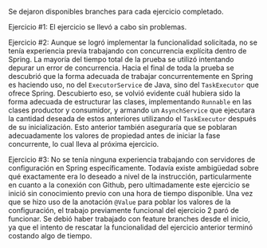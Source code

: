 Se dejaron disponibles branches para cada ejercicio completado.

Ejercicio #1:
El ejercicio se llevó a cabo sin problemas.

Ejercicio #2:
Aunque se logró implementar la funcionalidad solicitada, no se tenía experiencia previa trabajando con concurrencia explícita dentro de Spring. La mayoría del tiempo total de la prueba se utilizó intentando depurar un error de concurrencia. Hacia el final de toda la prueba se descubrió que la forma adecuada de trabajar concurrentemente en Spring es haciendo uso, no del `ExecutorService` de Java, sino del `TaskExecutor` que ofrece Spring. Descubierto eso, se volvió evidente cuál hubiera sido la forma adecuada de estructurar las clases, implementando `Runnable` en las clases productor y consumidor, y armando un `AsynchService` que ejecutara la cantidad deseada de estos anteriores utilizando el `TaskExecutor` después de su inicialización. Esto anterior también aseguraría que se poblaran adecuadamente los valores de propiedad antes de iniciar la fase concurrente, lo cual lleva al próxima ejercicio.

Ejercicio #3: No se tenía ninguna experiencia trabajando con servidores de configuración en Spring específicamente. Todavía existe ambigüedad sobre qué exactamente era lo deseado a nivel de la instrucción, particularmente en cuanto a la conexión con Github, pero ultimadamente este ejercicio se inició sin conocimiento previo con una hora de tiempo disponible. Una vez que se hizo uso de la anotación `@Value` para poblar los valores de la configuración, el trabajo previamente funcional del ejercicio 2 paró de funcionar. Se debió haber trabajado con feature branches desde el inicio, ya que el intento de rescatar la funcionalidad del ejercicio anterior terminó costando algo de tiempo.
